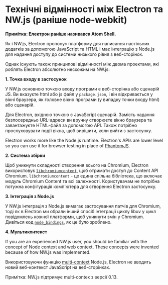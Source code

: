 # Технічні відмінності між Electron та NW.js (раніше node-webkit)

__Примітка: Електрон раніше називався Atom Shell.__

Як і NW.js, Electron пропонує платформу для написання настільних додатків за допомогою JavaScript та HTML і має інтеграцію з Node.js для надання доступу до системи низького рівня з веб-сторінок.

Однак існують також принципові відмінності між двома проектами, які роблять Electron абсолютно несхожим на NW.js:

__1. Точка входу в застосунок__

У NW.js основною точкою входу програми є веб-сторінка або сценарій JS. Ви вказуєте html або js файл у `package.json`, і він відкривається у вікні браузера, як головне вікно програми (у випадку точки входу html) або сценарій.

Для Electron, вхідною точкою є JavaScript сценарій. Замість надання безпосередньо URL-адреси ви вручну створюєте вікно браузера та завантажуєте HTML-файл за допомогою API. Також потрібно прослуховувати події вікна, щоб вирішити, коли вийти з застосунку.

Electron works more like the Node.js runtime. Electron's APIs are lower level so you can use it for browser testing in place of [PhantomJS](http://phantomjs.org/).

__2. Система збірки__

Щоб уникнути складності створення всього на Chromium, Electron використовує [`libchromiumcontent`](https://github.com/electron/libchromiumcontent), щоб отримати доступ до Content API Chromium. `libchromiumcontent` - це єдина спільна бібліотека, що включає модуль Chromium Content та всі залежності. Користувачам не потрібна потужна конфігурація комп'ютера для створення Electron застосунку.

__3. Інтеграція з Node.js__

У NW.js інтеграція з Node.js вимагає застосування патчів для Chromium, тоді як в Electron ми обрали інший спосіб інтеграції циклу libuv у цикл повідомлень кожної платформи, щоб уникнути змін у Chromium. Дивіться код [`node_bindings`](https://github.com/electron/electron/tree/master/atom/common), як це було зроблено.

__4. Мультиконтекст__

If you are an experienced NW.js user, you should be familiar with the concept of Node context and web context. These concepts were invented because of how NW.js was implemented.

Використовуючи функцію [multi-context](https://github.com/nodejs/node-v0.x-archive/commit/756b622) Node.js, Electron не вводить новий веб-контекст JavaScript на веб-сторінках.

Примітка: NW.js підтримує multi-contex з версії 0.13.
